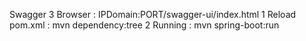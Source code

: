 Swagger 3 Browser : IPDomain:PORT/swagger-ui/index.html
1 Reload pom.xml  : mvn dependency:tree
2 Running : mvn spring-boot:run